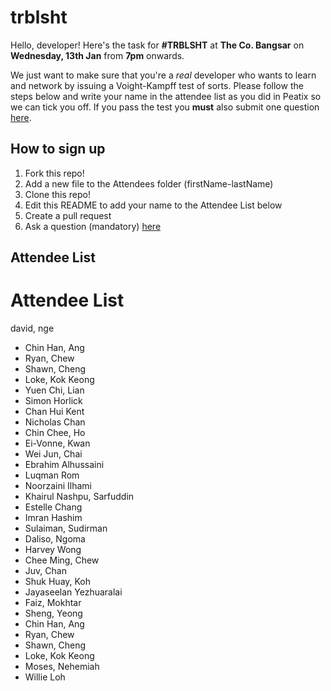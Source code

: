 # trblsht

Hello, developer! Here's the task for **#TRBLSHT** at **The Co. Bangsar** on **Wednesday, 13th Jan** from **7pm** onwards.

We just want to make sure that you're a *real* developer who wants to learn and network by issuing a Voight-Kampff test of sorts. Please follow the steps below and write your name in the attendee list as you did in Peatix so we can tick you off. If you pass the test you **must** also submit one question [here](http://goo.gl/forms/0xPBkaRf8K).


## How to sign up

1. Fork this repo!
2. Add a new file to the Attendees folder (firstName-lastName)
1. Clone this repo!
2. Edit this README to add your name to the Attendee List below
3. Create a pull request
4. Ask a question (mandatory) [here](http://goo.gl/forms/0xPBkaRf8K)


## Attendee List

Attendee List
===============
david, nge

- Chin Han, Ang
- Ryan, Chew
- Shawn, Cheng
- Loke, Kok Keong
- Yuen Chi, Lian
- Simon Horlick
- Chan Hui Kent
- Nicholas Chan
- Chin Chee, Ho
- Ei-Vonne, Kwan
- Wei Jun, Chai
- Ebrahim Alhussaini
- Luqman Rom
- Noorzaini Ilhami
- Khairul Nashpu, Sarfuddin
- Estelle Chang
- Imran Hashim
- Sulaiman, Sudirman
- Daliso, Ngoma
- Harvey Wong
- Chee Ming, Chew
- Juv, Chan
- Shuk Huay, Koh
- Jayaseelan Yezhuaralai
- Faiz, Mokhtar
- Sheng, Yeong
- Chin Han, Ang
- Ryan, Chew
- Shawn, Cheng
- Loke, Kok Keong
- Moses, Nehemiah
- Willie Loh
